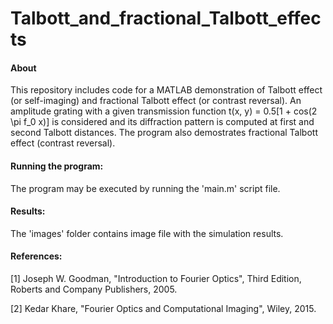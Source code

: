 # Talbott_and_fractional_Talbott_effects

#### About
This repository includes code for a MATLAB demonstration of Talbott effect (or self-imaging) and fractional Talbott effect (or contrast reversal). 
An amplitude grating with a given transmission function t(x, y) = 0.5[1 + cos(2 \pi f_0 x)] is considered and its diffraction pattern is computed at first and second Talbott distances. 
The program also demostrates fractional Talbott effect (contrast reversal).

#### Running the program:
The program may be executed by running the 'main.m' script file.

#### Results:
The 'images' folder contains image file with the simulation results.

#### References:
[1] Joseph W. Goodman, "Introduction to Fourier Optics", Third Edition, Roberts and Company Publishers, 2005.

[2] Kedar Khare, "Fourier Optics and Computational Imaging", Wiley, 2015.
